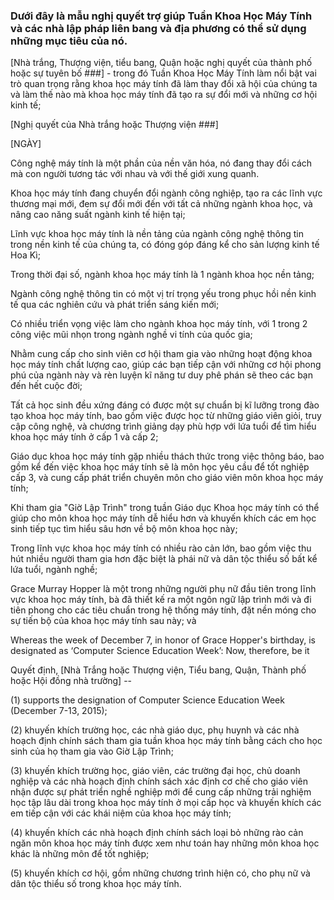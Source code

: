 

### Dưới đây là mẫu nghị quyết trợ giúp Tuần Khoa Học Máy Tính và các nhà lập pháp liên bang và địa phương có thể sử dụng những mục tiêu của nó.

  
[Nhà trắng, Thượng viện, tiểu bang, Quận hoặc nghị quyết của thành phố hoặc sự tuyên bố ###] - trong đó Tuần Khoa Học Máy Tính làm nổi bật vai trò quan trọng rằng khoa học máy tính đã làm thay đổi xã hội của chúng ta và làm thế nào mà khoa học máy tính đã tạo ra sự đổi mới và những cơ hội kinh tế;

[Nghị quyết của Nhà trắng hoặc Thượng viện ###]

[NGÀY]

Công nghệ máy tính là một phần của nền văn hóa, nó đang thay đổi cách mà con người tương tác với nhau và với thế giới xung quanh.

Khoa học máy tính đang chuyển đổi ngành công nghiệp, tạo ra các lĩnh vực thương mại mới, đem sự đổi mới đến với tất cả những ngành khoa học, và nâng cao năng suất ngành kinh tế hiện tại;

Lĩnh vực khoa học máy tính là nền tảng của ngành công nghệ thông tin trong nền kinh tế của chúng ta, có đóng góp đáng kể cho sản lượng kinh tế Hoa Kì; 

Trong thời đại số, ngành khoa học máy tính là 1 ngành khoa học nền tảng;

Ngành công nghệ thông tin có một vị trí trọng yếu trong phục hồi nền kinh tế qua các nghiên cứu và phát triển sáng kiến mới;

Có nhiều triển vọng việc làm cho ngành khoa học máy tính, với 1 trong 2 công việc mũi nhọn trong ngành nghề vi tính của quốc gia;

Nhằm cung cấp cho sinh viên cơ hội tham gia vào những hoạt động khoa học máy tính chất lượng cao, giúp các bạn tiếp cận với những cơ hội phong phú của ngành này và rèn luyện kĩ năng tư duy phê phán sẽ theo các bạn đến hết cuộc đời;

Tất cả học sinh đều xứng đáng có được một sự chuẩn bị kĩ lưỡng trong đào tạo khoa học máy tính, bao gồm việc được học từ những giáo viên giỏi, truy cập công nghệ, và chương trình giảng dạy phù hợp với lứa tuổi để tìm hiểu khoa học máy tính ở cấp 1 và cấp 2;

Giáo dục khoa học máy tính gặp nhiều thách thức trong việc thông báo, bao gồm kể đến việc khoa học máy tính sẽ là môn học yêu cầu để tốt nghiệp cấp 3, và cung cấp phát triển chuyên môn cho giáo viên môn khoa học máy tính;

Khi tham gia "Giờ Lập Trình" trong tuần Giáo dục Khoa học máy tính có thể giúp cho môn khoa học máy tính dễ hiểu hơn và khuyến khích các em học sinh tiếp tục tìm hiểu sâu hơn về bộ môn khoa học này;

Trong lĩnh vực khoa học máy tính có nhiều rào cản lớn, bao gồm việc thu hút nhiều người tham gia hơn đặc biệt là phái nữ và dân tộc thiểu số bất kể lứa tuổi, ngành nghề;

Grace Murray Hopper là một trong những người phụ nữ đầu tiên trong lĩnh vực khoa học máy tính, bà đã thiết kế ra một ngôn ngữ lập trình mới và đi tiên phong cho các tiêu chuẩn trong hệ thống máy tính, đặt nền móng cho sự tiến bộ của khoa học máy tính sau này; và

Whereas the week of December 7, in honor of Grace Hopper's birthday, is designated as ‘Computer Science Education Week’: Now, therefore, be it

Quyết định, [Nhà Trắng hoặc Thượng viện, Tiểu bang, Quận, Thành phố hoặc Hội đồng nhà trường] --

(1) supports the designation of Computer Science Education Week (December 7-13, 2015);

(2) khuyến khích trường học, các nhà giáo dục, phụ huynh và các nhà hoạch định chính sách tham gia tuần khoa học máy tính bằng cách cho học sinh của họ tham gia vào Giờ Lập Trình;

(3) khuyến khích trường học, giáo viên, các trường đại học, chủ doanh nghiệp và các nhà hoạch định chính sách xác định cơ chế cho giáo viên nhận được sự phát triển nghề nghiệp mới để cung cấp những trải nghiệm học tập lâu dài trong khoa học máy tính ở mọi cấp học và khuyến khích các em tiếp cận với các khái niệm của khoa học máy tính;

(4) khuyến khích các nhà hoạch định chính sách loại bỏ những rào cản ngăn môn khoa học máy tính được xem như toán hay những môn khoa học khác là những môn để tốt nghiệp; 

(5) khuyến khích cơ hội, gồm những chương trình hiện có, cho phụ nữ và dân tộc thiểu số trong khoa học máy tính.